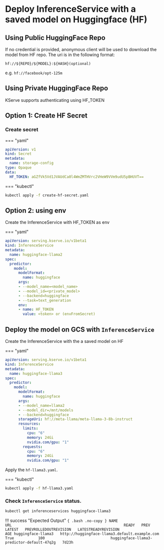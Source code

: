 # Deploy InferenceService with a saved model on Huggingface (HF)

## Using Public HuggingFace Repo

If no credential is provided, anonymous client will be used to download the model from HF repo.
The uri is in the following format:


```
hf://${REPO}/${MODEL}:${HASH}(optional)
```

e.g. ```hf://facebook/opt-125m```

## Using Private HuggingFace Repo

KServe supports authenticating using HF_TOKEN

## Option 1: Create HF Secret

### Create secret
=== "yaml"
```yaml
apiVersion: v1
kind: Secret
metadata:
  name: storage-config
type: Opaque
data:
  HF_TOKEN: aGZfVk5Vd1JVAUdCa0l4WmZMTHVrc2VHeW9VVm9udU5pBHUVT==
```

=== "kubectl"
```bash
kubectl apply -f create-hf-secret.yaml
```

## Option 2: using env

Create the InferenceService with HF_TOKEN as env

=== "yaml"
```yaml
apiVersion: serving.kserve.io/v1beta1
kind: InferenceService
metadata:
  name: huggingface-llama2
spec:
  predictor:
    model:
      modelFormat:
        name: huggingface
      args:
      - --model_name=<model_name>
      - --model_id=<private_model>
      - --backend=huggingface
      - --task=text_generation
      env:
      - name: HF_TOKEN
        value: <token> or (envFromSecret)
```


## Deploy the model on GCS with `InferenceService`

Create the InferenceService with the a saved model on HF

=== "yaml"
```yaml
apiVersion: serving.kserve.io/v1beta1
kind: InferenceService
metadata:
  name: huggingface-llama3
spec:
  predictor:
    model:
      modelFormat:
        name: huggingface
      args:
      - --model_name=llama2
      - --model_dir=/mnt/models
      - --backend=huggingface
      storageUri: hf://meta-llama/meta-llama-3-8b-instruct
      resources:
        limits:
          cpu: "6"
          memory: 24Gi
          nvidia.com/gpu: "1"
        requests:
          cpu: "6"
          memory: 24Gi
          nvidia.com/gpu: "1"
```

Apply the `hf-llama3.yaml`.

=== "kubectl"
```bash
kubectl apply -f hf-llama3.yaml
```


### Check `InferenceService` status.

```bash
kubectl get inferenceservices huggingface-llama3
```

!!! success "Expected Output"
    ```{ .bash .no-copy }
    NAME                 URL                                                   READY   PREV   LATEST   PREVROLLEDOUTREVISION   LATESTREADYREVISION                          AGE
    huggingface-llama3   http://huggingface-llama3.default.example.com         True           100                              huggingface-llama3-predictor-default-47q2g   7d23h
    ```
